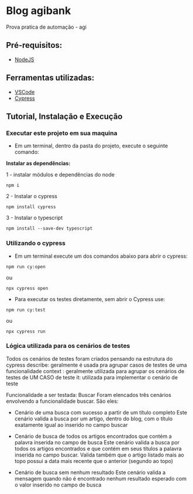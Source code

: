 # Blog agibank

Prova pratica de automação - agi

## Pré-requisitos:
- [NodeJS](https://nodejs.org/en/download/ "NodeJS")

## Ferramentas utilizadas:
- [VSCode](https://code.visualstudio.com/ "VSCode")
- [Cypress](https://www.npmjs.com/package/cypress "Cypress")
## Tutorial, Instalação e Execução

### Executar este projeto em sua maquina

* Em um terminal, dentro da pasta do projeto, execute o seguinte comando:

**Instalar as dependências:** 

1 - instalar módulos e dependências do node
```
npm i
```
2 - Instalar o cypress
```
npm install cypress
```
3 - Instalar o typescript
```
npm install --save-dev typescript
```
### Utilizando o cypress

* Em um terminal execute um dos comandos abaixo para abrir o cypress:
```
npm run cy:open 
```
ou
```
npx cypress open 
```
* Para executar os testes diretamente, sem abrir o Cypress use:
```
npm run cy:test 
```
ou
```
npx cypress run 
```

### Lógica utilizada para os cenários de testes
Todos os cenários de testes foram criados pensando na estrutura do cypress
 describe: geralmente é usada pra agrupar casos de testes de uma funcionalidade
   context : geralmente utilizada para agrupar os cenários de testes de UM CASO de teste
     it: utilizada para implementar o cenário de teste

Funcionalidade a ser testada: Buscar
  Foram elencados três cenários envolvendo a funcionalidade buscar. São eles:


* Cenário de uma busca com sucesso a partir de um título completo
 Este cenário valida a busca por um artigo, dentro do blog, com o título exatamente igual ao inserido no campo buscar

* Cenário de busca de todos os artigos encontrados que contém a palavra inserida no campo de busca
 Este cenário valida a busca por todos os artigos encontrados e que contém em seus títulos a palavra inserida no campo buscar. Valida também que o artigo listado mais ao topo possui a data mais recente que o anterior (segundo ao topo)

* Cenário de busca sem nenhum resultado
 Este cenário valida a mensagem quando não é encontrado nenhum resultado esperado com o valor inserido no campo de busca


